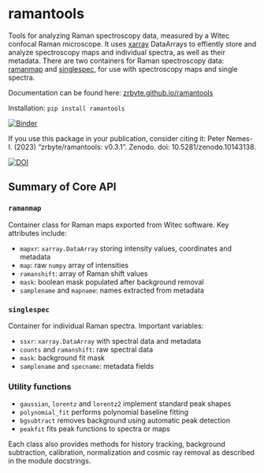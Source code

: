 # ramantools
Tools for analyzing Raman spectroscopy data, measured by a Witec confocal Raman microscope. It uses [xarray](https://docs.xarray.dev/en/stable/) DataArrays to effiently store and analyze spectroscopy maps and individual spectra, as well as their metadata. There are two containers for Raman spectroscopy data: [ramanmap](https://zrbyte.github.io/ramantools/ramantools.html#ramantools.ramantools.ramanmap) and [singlespec](https://zrbyte.github.io/ramantools/ramantools.html#ramantools.ramantools.singlespec), for use with spectroscopy maps and single spectra.

Documentation can be found here: [zrbyte.github.io/ramantools](https://zrbyte.github.io/ramantools/)

Installation:
`pip install ramantools`

[![Binder](https://mybinder.org/badge_logo.svg)](https://mybinder.org/v2/gh/zrbyte/ramantools/HEAD?labpath=ramantools%20demo.ipynb)

If you use this package in your publication, consider citing it:
Peter Nemes-I. (2023) “zrbyte/ramantools: v0.3.1”. Zenodo. doi: 10.5281/zenodo.10143138.

[![DOI](https://zenodo.org/badge/DOI/10.5281/zenodo.10143138.svg)](https://doi.org/10.5281/zenodo.10143138)

## Summary of Core API

### `ramanmap`
Container class for Raman maps exported from Witec software. Key attributes include:
- `mapxr`: `xarray.DataArray` storing intensity values, coordinates and metadata
- `map`: raw `numpy` array of intensities
- `ramanshift`: array of Raman shift values
- `mask`: boolean mask populated after background removal
- `samplename` and `mapname`: names extracted from metadata

### `singlespec`
Container for individual Raman spectra. Important variables:
- `ssxr`: `xarray.DataArray` with spectral data and metadata
- `counts` and `ramanshift`: raw spectral data
- `mask`: background fit mask
- `samplename` and `specname`: metadata fields

### Utility functions
- `gaussian`, `lorentz` and `lorentz2` implement standard peak shapes
- `polynomial_fit` performs polynomial baseline fitting
- `bgsubtract` removes background using automatic peak detection
- `peakfit` fits peak functions to spectra or maps

Each class also provides methods for history tracking, background subtraction, calibration, normalization and cosmic ray removal as described in the module docstrings.
